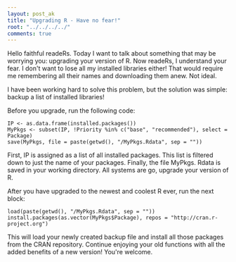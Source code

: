```yaml
---
layout: post_ak
title: "Upgrading R - Have no fear!"
root: "../../../../"
comments: true
---
```

Hello faithful readeRs. Today I want to talk about something that may be worrying you: upgrading your version of R. Now readeRs, I understand your fear. I don't want to lose all my installed libraries either! That would require me remembering all their names and downloading them anew. Not ideal.

I have been working hard to solve this problem, but the solution was simple: backup a list of installed libraries!

Before you upgrade, run the following code:


```{r}
IP <- as.data.frame(installed.packages())
MyPkgs <- subset(IP, !Priority %in% c("base", "recommended"), select = Package)
save(MyPkgs, file = paste(getwd(), "/MyPkgs.Rdata", sep = ""))
```


First, IP is assigned as a list of all installed packages. This list is filtered down to just the name of your packages. Finally, the file MyPkgs. Rdata is saved in your working directory. All systems are go, upgrade your version of R.

After you have upgraded to the newest and coolest R ever, run the next block:


```{r}
load(paste(getwd(), "/MyPkgs.Rdata", sep = ""))
install.packages(as.vector(MyPkgs$Package), repos = "http://cran.r-project.org")
```


This will load your newly created backup file and install all those packages from the CRAN repository. Continue enjoying your old functions with all the added benefits of a new version! You're welcome.
